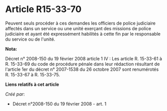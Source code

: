 # Article R15-33-70

Peuvent seuls procéder à ces demandes les officiers de police judiciaire affectés dans un service ou une unité exerçant des
missions de police judiciaire et ayant été expressément habilités à cette fin par le responsable du service ou de l'unité.

**Nota:**

Décret n° 2008-150 du 19 février 2008 article 1 IV : Les article R. 15-33-61 à R. 15-33-69 du code de procédure pénale dans
leur rédaction résultant de l'article 1er du décret n° 2007-1538 du 26 octobre 2007 sont renumérotés R. 15-33-67 à R.
15-33-75.

**Liens relatifs à cet article**

_Créé par_:

  - Décret n°2008-150 du 19 février 2008 - art. 1
